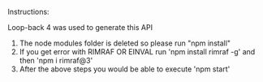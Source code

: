 Instructions:

Loop-back 4 was used to generate this API

1. The node modules folder is deleted so please run "npm install"
2. If you get error with RIMRAF OR EINVAL run 'npm install rimraf -g' and then 'npm i rimraf@3'
3. After the above steps you would be able to execute 'npm start'
